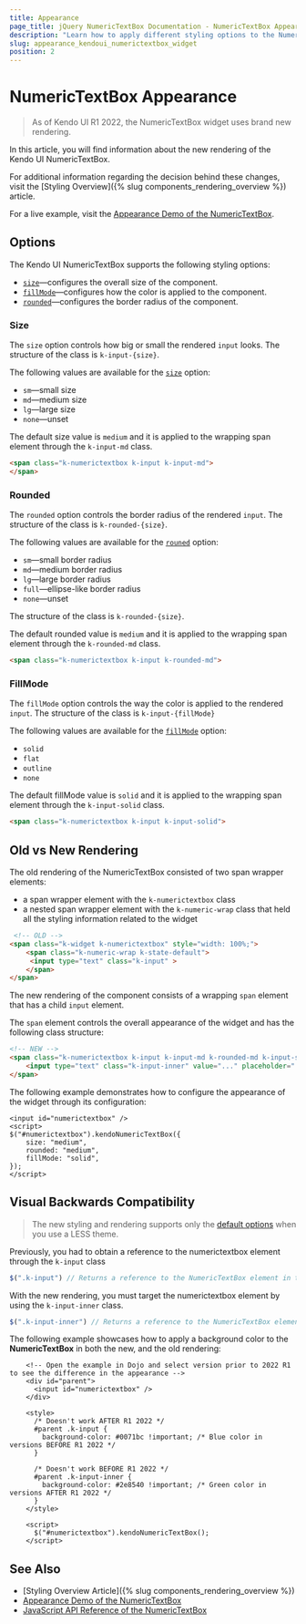 ```yaml
---
title: Appearance
page_title: jQuery NumericTextBox Documentation - NumericTextBox Appearance
description: "Learn how to apply different styling options to the NumericTextBox widget."
slug: appearance_kendoui_numerictextbox_widget
position: 2
---
```


# NumericTextBox Appearance

> As of Kendo UI R1 2022, the NumericTextBox widget uses brand new rendering.

In this article, you will find information about the new rendering of the Kendo UI NumericTextBox.

For additional information regarding the decision behind these changes, visit the [Styling Overview]({% slug components_rendering_overview %}) article.

For a live example, visit the [Appearance Demo of the NumericTextBox](https://demos.telerik.com/kendo-ui/numerictextbox/appearance).

## Options

The Kendo UI NumericTextBox supports the following styling options:

- [`size`](#size)—configures the overall size of the component.
- [`fillMode`](#fillmode)—configures how the color is applied to the component.
- [`rounded`](#rounded)—configures the border radius of the component.

### Size

The `size` option controls how big or small the rendered `input` looks. The structure of the class is `k-input-{size}`.

The following values are available for the [`size`](/api/javascript/ui/numerictextbox/configuration/size) option:

- `sm`—small size
- `md`—medium size
- `lg`—large size
- `none`—unset

The default size value is `medium` and it is applied to the wrapping span element through the `k-input-md` class.

```html
<span class="k-numerictextbox k-input k-input-md">
</span>
```

### Rounded

The `rounded` option controls the border radius of the rendered `input`. The structure of the class is `k-rounded-{size}`.

The following values are available for the [`rouned`](/api/javascript/ui/numerictextbox/configuration/rounded) option:

- `sm`—small border radius
- `md`—medium border radius
- `lg`—large border radius
- `full`—ellipse-like border radius
- `none`—unset

The structure of the class is `k-rounded-{size}`.

The default rounded value is `medium` and it is applied to the wrapping span element through the `k-rounded-md` class.

```html
<span class="k-numerictextbox k-input k-rounded-md">
```

### FillMode

The `fillMode` option controls the way the color is applied to the rendered `input`. The structure of the class is `k-input-{fillMode}`

The following values are available for the [`fillMode`](/api/javascript/ui/numerictextbox/configuration/fillmode) option:

- `solid`
- `flat`
- `outline`
- `none`

The default fillMode value is `solid` and it is applied to the wrapping span element through the `k-input-solid` class.

```html
<span class="k-numerictextbox k-input k-input-solid">
```

## Old vs New Rendering

The old rendering of the NumericTextBox consisted of two span wrapper elements:
- a span wrapper element with the `k-numerictextbox` class
- a nested span wrapper element with the `k-numeric-wrap` class that held all the styling information related to the widget 

```html
 <!-- OLD -->
<span class="k-widget k-numerictextbox" style="width: 100%;">
    <span class="k-numeric-wrap k-state-default">
     <input type="text" class="k-input" >
    </span>
</span>
```

The new rendering of the component consists of a wrapping `span` element that has a child `input` element.

The `span` element controls the overall appearance of the widget and has the following class structure:

```html
<!-- NEW -->
<span class="k-numerictextbox k-input k-input-md k-rounded-md k-input-solid">
    <input type="text" class="k-input-inner" value="..." placeholder="..." />
</span>
```

The following example demonstrates how to configure the appearance of the widget through its configuration:

```dojo
<input id="numerictextbox" />
<script>
$("#numerictextbox").kendoNumericTextBox({
    size: "medium",
    rounded: "medium",
    fillMode: "solid",
});
</script>
```

## Visual Backwards Compatibility

> The new styling and rendering supports only the [default options](#options) when you use a LESS theme.

Previously, you had to obtain a reference to the numerictextbox element through the `k-input` class

```javascript
$(".k-input") // Returns a reference to the NumericTextBox element in the old rendering.
```

With the new rendering, you must target the numerictextbox element by using the `k-input-inner` class.

```javascript
$(".k-input-inner") // Returns a reference to the NumericTextBox element in the new rendering.
```

The following example showcases how to apply a background color to the **NumericTextBox** in both the new, and the old rendering:

```dojo
    <!-- Open the example in Dojo and select version prior to 2022 R1 to see the difference in the appearance -->
    <div id="parent">
      <input id="numerictextbox" />
    </div>

    <style>
      /* Doesn't work AFTER R1 2022 */
      #parent .k-input {
        background-color: #0071bc !important; /* Blue color in versions BEFORE R1 2022 */
      }

      /* Doesn't work BEFORE R1 2022 */
      #parent .k-input-inner {
        background-color: #2e8540 !important; /* Green color in versions AFTER R1 2022 */
      }
    </style>

    <script>
      $("#numerictextbox").kendoNumericTextBox();
    </script>
```

## See Also

* [Styling Overview Article]({% slug components_rendering_overview %})
* [Appearance Demo of the NumericTextBox](https://demos.telerik.com/kendo-ui/numerictextbox/appearance)
* [JavaScript API Reference of the NumericTextBox](/api/javascript/ui/numerictextbox)
